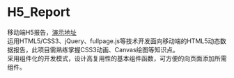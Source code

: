 # H5_Report
移动端H5报告，[演示地址](https://xiaomuzhang.github.io/H5_Report/)    
运用HTML5/CSS3、jQuery、fullpage.js等技术开发面向移动端的HTML5动态数据报告，此项目需熟练掌握CSS3动画、Canvas绘图等知识点。    
采用组件化的开发模式，设计高复用性的基本组件函数，可方便的向页面添加所需组件。
